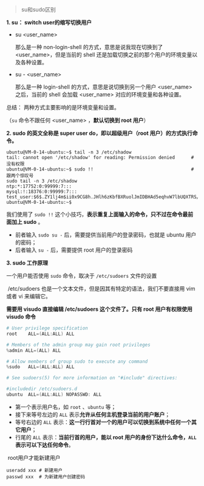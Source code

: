 



> su和sudo区别

**1. su： switch user的缩写切换用户**

- su <user_name>

  那么是一种 non-login-shell 的方式，意思是说我现在切换到了 <user_name>，但是当前的 shell 还是加载切换之前的那个用户的环境变量以及各种设置。

- su - <user_name>

  那么是一种 login-shell 的方式，意思是说切换到另一个用户 <user_name> 之后，当前的 shell 会加载 <user_name> 对应的环境变量和各种设置。

总结： 两种方式主要影响的是环境变量和设置。

（`su` 命令不跟任何 <user_name> ，**默认切换到 root 用户**）



**2. sudo 的英文全称是 super user do，即以超级用户（root 用户）的方式执行命令。**

```shell
ubuntu@VM-0-14-ubuntu:~$ tail -n 3 /etc/shadow
tail: cannot open '/etc/shadow' for reading: Permission denied      # 没有权限
ubuntu@VM-0-14-ubuntu:~$ sudo !!                                    # 跟两个惊叹号
sudo tail -n 3 /etc/shadow
ntp:*:17752:0:99999:7:::
mysql:!:18376:0:99999:7:::
test_user:$6$.ZY1lj4m$ii0x9CG8h.JHlh6zKbfBXRuolJmIDBHAd5eqhvW7lbUQXTRS//89jcuTzRilKqRkP8YbYW4VPxmTVHWRLYNGS/:18406:0:99999:7:::
ubuntu@VM-0-14-ubuntu:~$
```

我们使用了 `sudo !!` 这个小技巧，**表示重复上面输入的命令，只不过在命令最前面加上 sudo** 。



- 前者输入 `sudo su -` 后，需要提供当前用户的登录密码，也就是 ubuntu 用户的密码；
- 后者输入 `su -` 后，需要提供 root 用户的登录密码



**3. sudo 工作原理**

一个用户能否使用 `sudo` 命令，取决于 `/etc/sudoers` 文件的设置

​ /etc/sudoers 也是一个文本文件，但是因其有特定的语法，我们不要直接用 vim 或者 vi 来编辑它。

**需要用 visudo 直接编辑 /etc/sudoers 这个文件了。只有 root 用户有权限使用 visudo 命令**

```powershell
# User privilege specification
root    ALL=(ALL:ALL) ALL

# Members of the admin group may gain root privileges
%admin ALL=(ALL) ALL

# Allow members of group sudo to execute any command
%sudo   ALL=(ALL:ALL) ALL

# See sudoers(5) for more information on "#include" directives:

#includedir /etc/sudoers.d
ubuntu  ALL=(ALL:ALL) NOPASSWD: ALL
```

- 第一个表示用户名，如 `root` 、`ubuntu` 等；
- 接下来等号左边的 `ALL` 表示**允许从任何主机登录当前的用户账户**；
- 等号右边的 `ALL` 表示：**这一行行首对一个的用户可以切换到系统中任何一个其它用户**；
- 行尾的 `ALL` 表示：**当前行首的用户，能以 root 用户的身份下达什么命令，`ALL` 表示可以下达任何命令**。



​	root用户才能新建用户 

```
useradd xxx # 新建用户 
passwd xxx  # 为新建用户创建密码
```







